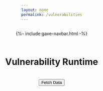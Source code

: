 ```yaml
---
layout: none
permalink: /vulnerabilities
---
```


{%- include gave-navbar.html -%}

<html>

<head>
    <style>
        body {
            display: flex;
            flex-direction: column;
            align-items: center;
            justify-content: center;
            margin: 0;
        }
        h1 {
            margin-top: 50px;
            text-align: center;
        }
        #result {
            width: 90%;
            margin: 0 auto; /* Center the table */
        }
        #fetchButton {
            margin-top: 20px;
            margin-bottom: 20px;
        }
    </style>
</head>

<body>
    <h1>Vulnerability Runtime</h1>
    <button id="fetchButton">Fetch Data</button>
    <div id="result"></div>
</body>

</html>

<script>
    document.getElementById('fetchButton').addEventListener('click', function() {
        const baseURL = "https://gave.stu.nighthawkcodingsociety.com/api/vulnerability/software";
        const course = "ubu20"; // Replace with the actual course value
        const url = `${baseURL}/${course}`;
        fetch(url, {
            method: 'GET',
            headers: {
                'Content-Type': 'application/json',
            },
        })
        .then(response => {
            if (!response.ok) {
                throw new Error('Network response was not ok');
            }
            return response.json();
        })
        .then(data => {
            // Create a table
            let table = "<table border='1'><tr><th>ID</th><th>Title</th><th>Severity</th><th>Description</th><th>Fix Text</th><th>Check Text</th></tr>";
            
            // Insert data into the table
            data.forEach(item => {
                table += `<tr>
                    <td>${item.id}</td>
                    <td>${item.title}</td>
                    <td>${item.severity}</td>
                    <td>${item.description}</td>
                    <td>${item.fixtext}</td>
                    <td>${item.checktext}</td>
                </tr>`;
            });

            table += "</table>";

            // Display the table
            document.getElementById('result').innerHTML = table;
        })
        .catch(error => {
            console.error('There has been a problem with your fetch operation:', error);
            document.getElementById('result').textContent = 'Error: ' + error.message;
        });
    });
</script>








